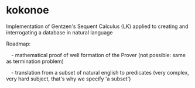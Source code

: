 # kokonoe
Implementation of Gentzen's Sequent Calculus (LK) applied to creating and interrogating a database in natural language

Roadmap:

&emsp;- mathematical proof of well formation of the Prover (not possible: same as termination problem)

&emsp;- translation from a subset of natural english to predicates (very complex, very hard subject, that's why we specify 'a subset')
